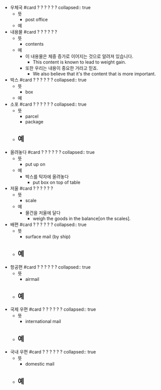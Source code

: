 - 우체국 #card
  ?
  ?
  ?
  ?
  ?
  ?
  collapsed:: true
	- 뜻
		- post office
	- 예
- 내용물 #card
  ?
  ?
  ?
  ?
  ?
  ?
	- 뜻
		- contents
	- 예
		- 이 내용물은 체중 증가로 이어지는 것으로 알려져 있습니다.
			- This content is known to lead to weight gain.
		- 또한 우리는 내용이 중요한 거라고 믿죠.
			- We also believe that it's the content that is more important.
- 박스 #card
  ?
  ?
  ?
  ?
  ?
  ?
  collapsed:: true
	- 뜻
		- box
	- 예
- 소포 #card
  ?
  ?
  ?
  ?
  ?
  ?
  collapsed:: true
	- 뜻
		- parcel
		- package
	- 예
		-
- 올려놓다 #card
  ?
  ?
  ?
  ?
  ?
  ?
  collapsed:: true
	- 뜻
		- put up on
	- 예
		- 박스를 탁자에 올려놓다
			- put box on top of table
- 저울 #card
  ?
  ?
  ?
  ?
  ?
  ?
	- 뜻
		- scale
	- 예
		- 물건을 저울에 달다
			- weigh the goods in the balance[on the scales].
- 배편 #card
  ?
  ?
  ?
  ?
  ?
  ?
  collapsed:: true
	- 뜻
		- surface mail (by ship)
	- 예
		-
- 항공편 #card
  ?
  ?
  ?
  ?
  ?
  ?
  collapsed:: true
	- 뜻
		- airmail
	- 예
		-
- 국제 우편 #card
  ?
  ?
  ?
  ?
  ?
  ?
  collapsed:: true
	- 뜻
		- international mail
	- 예
		-
- 국내 우편 #card
  ?
  ?
  ?
  ?
  ?
  ?
  collapsed:: true
	- 뜻
		- domestic mail
	- 예
		-